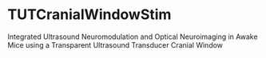 # TUTCranialWindowStim
Integrated Ultrasound Neuromodulation and Optical Neuroimaging in Awake Mice using a Transparent Ultrasound Transducer Cranial Window 

